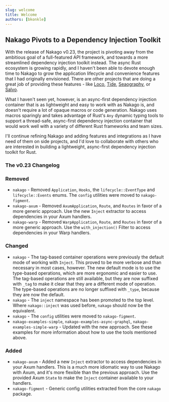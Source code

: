 ```yaml
---
slug: welcome
title: Welcome
authors: [bkonkle]
---
```


## Nakago Pivots to a Dependency Injection Toolkit

With the release of Nakago v0.23, the project is pivoting away from the ambitious goal of a full-featured API framework, and towards a more streamlined dependency injection toolkit instead. The async Rust ecosystem is growing rapidly, and I haven't been able to devote enough time to Nakago to grow the application lifecycle and convenience features that I had originally envisioned. There are other projects that are doing a great job of providing these features - like [Loco](https://loco.rs/), [Tide](https://github.com/http-rs/tide), [Seaography](https://github.com/SeaQL/seaography), or [Salvo](https://salvo.rs/).

What I haven't seen yet, however, is an async-first dependency injection container that is as lightweight and easy to work with as Nakago is, and doesn't require a lot of opaque macros or code generation. Nakago uses macros sparingly and takes advantage of Rust's `Any` dynamic typing tools to support a thread-safe, async-first dependency injection container that would work well with a variety of different Rust frameworks and team sizes.

I'll continue refining Nakago and adding features and integrations as I have need of them on side projects, and I'd love to collaborate with others who are interested in building a lightweight, async-first dependency injection toolkit for Rust.

### The v0.23 Changelog

### Removed

- `nakago` - Removed `Application`, `Hooks`, the `lifecycle::EventType` and `lifecycle::Events` enums. The `config` utilities were moved to `nakago-figment`.
- `nakago-axum` - Removed `AxumApplication`, `Route`, and `Routes` in favor of a more generic approach. Use the new `Inject` extractor to access dependencies in your Axum handlers.
- `nakago-warp` - Removed `WarpApplication`, `Route`, and `Routes` in favor of a more generic approach. Use the `with_injection()` Filter to access dependencies in your Warp handlers.

### Changed

- `nakago` - The tag-based container operations were previously the default mode of working with `Inject`. This proved to be more verbose and than necessary in most cases, however. The new default mode is to use the type-based operations, which are more ergonomic and easier to use. The tag-based operations are still available, but they are now suffixed with `_tag` to make it clear that they are a different mode of operation. The type-based operations are no longer suffixed with `_type`, because they are now the default.
- `nakago` - The `inject` namespace has been promoted to the top level. Where `nakago::inject` was used before, `nakago` should now be the equivalent.
- `nakago` - The `config` utilities were moved to `nakago-figment`.
- `nakago-examples-simple`, `nakago-examples-async-graphql`, `nakago-examples-simple-warp` - Updated with the new approach. See these examples for more information about how to use the tools mentioned above.

### Added

- `nakago-axum` - Added a new `Inject` extractor to access dependencies in your Axum handlers. This is a much more idiomatic way to use Nakago with Axum, and it's more flexible than the previous approach. Use the provided Axum `State` to make the `Inject` container available to your handlers.
- `nakago-figment` - Generic config utilities extracted from the core `nakago` package.

